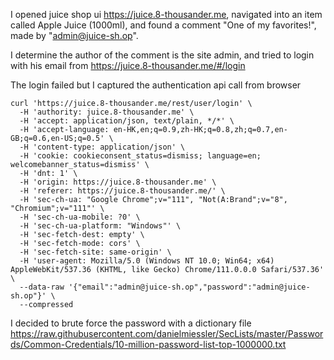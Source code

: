 I opened juice shop ui https://juice.8-thousander.me, navigated into an item called Apple Juice (1000ml), and found a comment "One of my favorites!", made by "admin@juice-sh.op".

I determine the author of the comment is the site admin, and tried to login with his email from https://juice.8-thousander.me/#/login

The login failed but I captured the authentication api call from browser

```
curl 'https://juice.8-thousander.me/rest/user/login' \
  -H 'authority: juice.8-thousander.me' \
  -H 'accept: application/json, text/plain, */*' \
  -H 'accept-language: en-HK,en;q=0.9,zh-HK;q=0.8,zh;q=0.7,en-GB;q=0.6,en-US;q=0.5' \
  -H 'content-type: application/json' \
  -H 'cookie: cookieconsent_status=dismiss; language=en; welcomebanner_status=dismiss' \
  -H 'dnt: 1' \
  -H 'origin: https://juice.8-thousander.me' \
  -H 'referer: https://juice.8-thousander.me/' \
  -H 'sec-ch-ua: "Google Chrome";v="111", "Not(A:Brand";v="8", "Chromium";v="111"' \
  -H 'sec-ch-ua-mobile: ?0' \
  -H 'sec-ch-ua-platform: "Windows"' \
  -H 'sec-fetch-dest: empty' \
  -H 'sec-fetch-mode: cors' \
  -H 'sec-fetch-site: same-origin' \
  -H 'user-agent: Mozilla/5.0 (Windows NT 10.0; Win64; x64) AppleWebKit/537.36 (KHTML, like Gecko) Chrome/111.0.0.0 Safari/537.36' \
  --data-raw '{"email":"admin@juice-sh.op","password":"admin@juice-sh.op"}' \
  --compressed
```

I decided to brute force the password with a dictionary file https://raw.githubusercontent.com/danielmiessler/SecLists/master/Passwords/Common-Credentials/10-million-password-list-top-1000000.txt

